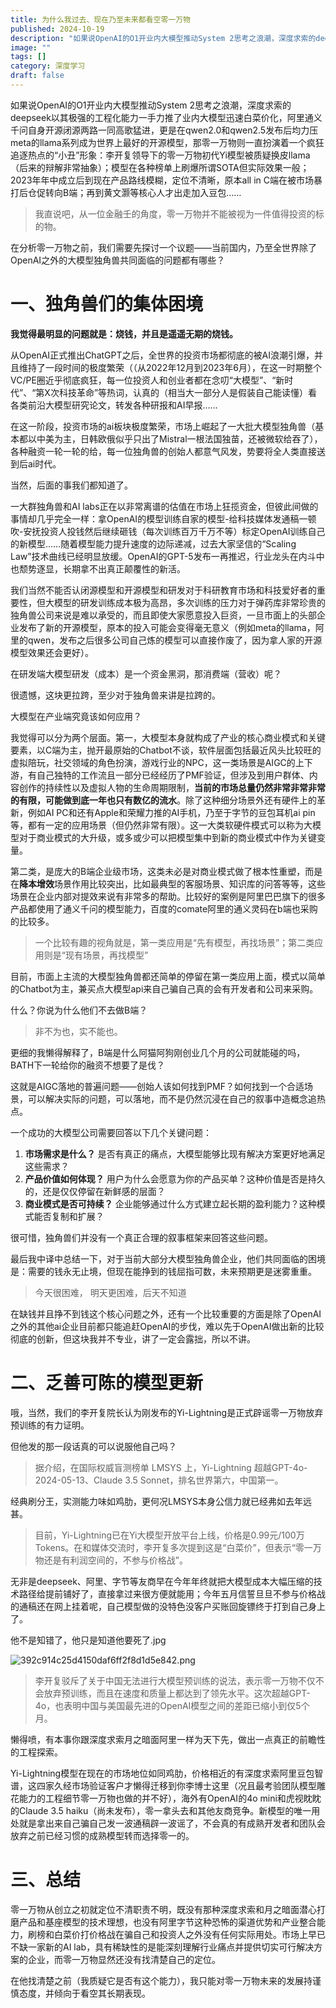 ```yaml
---
title: 为什么我过去、现在乃至未来都看空零一万物
published: 2024-10-19
description: "如果说OpenAI的O1开业内大模型推动System 2思考之浪潮，深度求索的deepseek以其极强的工程化能力一手力推了业内大模型迅速白菜价化，阿里通义千问自身开源闭源两路一同高歌猛进，更是在qwen2.0和qwen2.5发布后均力压meta的llama系列成为世界上最好的开源模型，那零一万物则"
image: ""
tags: []
category: 深度学习
draft: false
---
```


如果说OpenAI的O1开业内大模型推动System 2思考之浪潮，深度求索的deepseek以其极强的工程化能力一手力推了业内大模型迅速白菜价化，阿里通义千问自身开源闭源两路一同高歌猛进，更是在qwen2.0和qwen2.5发布后均力压meta的llama系列成为世界上最好的开源模型，那零一万物则一直扮演着一个疯狂追逐热点的“小丑”形象：李开复领导下的零一万物初代Yi模型被质疑换皮llama（后来的辩解非常抽象）；模型在各种榜单上刷爆所谓SOTA但实际效果一般；2023年年中成立后到现在产品路线模糊，定位不清晰，原本all in C端在被市场暴打后仓促转向B端；再到黄文灏等核心人才出走加入豆包……

> 我直说吧，从一位金融壬的角度，零一万物并不能被视为一件值得投资的标的物。

在分析零一万物之前，我们需要先探讨一个议题——当前国内，乃至全世界除了OpenAI之外的大模型独角兽共同面临的问题都有哪些？

# 一、独角兽们的集体困境

**我觉得最明显的问题就是：烧钱，并且是遥遥无期的烧钱。**

从OpenAI正式推出ChatGPT之后，全世界的投资市场都彻底的被AI浪潮引爆，并且维持了一段时间的极度繁荣（（从2022年12月到2023年6月），在这一时期整个VC/PE圈近乎彻底疯狂，每一位投资人和创业者都在念叨“大模型”、“新时代”、“第X次科技革命”等热词，认真的（相当大一部分人是假装自己能读懂）看各类前沿大模型研究论文，转发各种研报和AI早报……

在这一阶段，投资市场的ai板块极度繁荣，市场上崛起了一大批大模型独角兽（基本都以中美为主，日韩欧俄似乎只出了Mistral一根法国独苗，还被微软给吞了），各种融资一轮一轮的给，每一位独角兽的创始人都意气风发，势要将全人类直接送到后ai时代。

当然，后面的事我们都知道了。

一大群独角兽和AI labs正在以非常离谱的估值在市场上狂揽资金，但彼此间做的事情却几乎完全一样：拿OpenAI的模型训练自家的模型-给科技媒体发通稿一顿吹-安抚投资人投钱然后继续砸钱（每次训练百万千万不等）标定OpenAI训练自己的新模型……随着模型能力提升速度的边际递减，过去大家坚信的“Scaling Law”技术曲线已经明显放缓。OpenAI的GPT-5发布一再推迟，行业龙头在内斗中也颓势逐显，长期拿不出真正颠覆性的新活。

我们当然不能否认闭源模型和开源模型和研发对于科研教育市场和科技爱好者的重要性，但大模型的研发训练成本极为高昂，多次训练的压力对于弹药库非常珍贵的独角兽公司来说是难以承受的，而且即使大家愿意投入巨资，一旦市面上的头部企业发布了新的开源模型，原本的投入可能会变得毫无意义（例如meta的llama，阿里的qwen，发布之后很多公司自己炼的模型可以直接作废了，因为拿人家的开源模型效果还会更好）。

在研发端大模型研发（成本）是一个资金黑洞，那消费端（营收）呢？

很遗憾，这块更拉跨，至少对于独角兽来讲是拉跨的。

大模型在产业端究竟该如何应用？

我觉得可以分为两个层面。第一，大模型本身就构成了产业的核心商业模式和关键要素，以C端为主，抛开最原始的Chatbot不谈，软件层面包括最近风头比较旺的虚拟陪玩，社交领域的角色扮演，游戏行业的NPC，这一类场景是AIGC的上下游，有自己独特的工作流且一部分已经经历了PMF验证，但涉及到用户群体、内容创作的持续性以及虚拟人物的生命周期限制，**当前的市场总量仍然非常非常非常的有限，可能做到底一年也只有数亿的流水**。除了这种细分场景外还有硬件上的革新，例如AI PC和还有Apple和荣耀力推的AI手机，乃至于字节的豆包耳机ai pin等，都有一定的应用场景（但仍然非常有限）。这一大类软硬件模式可以称为大模型对于商业模式的大升级，或多或少可以把模型集中到新的商业模式中作为关键变量。

第二类，是庞大的B端企业级市场，这类未必是对商业模式做了根本性重塑，而是在**降本增效**场景作用比较突出，比如最典型的客服场景、知识库的问答等等，这些场景在企业内部对提效来说有非常多的帮助。比较好的案例是阿里巴巴旗下的很多产品都使用了通义千问的模型能力，百度的comate阿里的通义灵码在b端也采购的比较多。

> 一个比较有趣的视角就是，第一类应用是“先有模型，再找场景”；第二类应用则是“现有场景，再找模型”

目前，市面上主流的大模型独角兽都还简单的停留在第一类应用上面，模式以简单的Chatbot为主，兼买点大模型api来自己骗自己真的会有开发者和公司来采购。

什么？你说为什么他们不去做B端？

> 非不为也，实不能也。

更细的我懒得解释了，B端是什么阿猫阿狗刚创业几个月的公司就能碰的吗，BATH下一轮给你的融资不想要了是伐？

这就是AIGC落地的普遍问题——创始人该如何找到PMF？如何找到一个合适场景，可以解决实际的问题，可以落地，而不是仍然沉浸在自己的叙事中造概念追热点。

一个成功的大模型公司需要回答以下几个关键问题：

1. **市场需求是什么？** 是否有真正的痛点，大模型能够比现有解决方案更好地满足这些需求？
2. **产品价值如何体现？** 用户为什么会愿意为你的产品买单？这种价值是否是持久的，还是仅仅停留在新鲜感的层面？
3. **商业模式是否可持续？** 企业能够通过什么方式建立起长期的盈利能力？这种模式能否复制和扩展？

很可惜，独角兽们并没有一个真正合理的叙事框架来回答这些问题。

最后我中译中总结一下，对于当前大部分大模型独角兽企业，他们共同面临的困境是：需要的钱永无止境，但现在能挣到的钱屈指可数，未来预期更是迷雾重重。

> 今天很困难， 明天更困难，后天不知道

在缺钱并且挣不到钱这个核心问题之外，还有一个比较重要的方面是除了OpenAI之外的其他ai企业目前都只能追赶OpenAI的步伐，难以先于OpenAI做出新的比较彻底的创新，但这块我并不专业，讲了一定会露拙，所以不讲。

# 二、乏善可陈的模型更新

哦，当然，我们的李开复院长认为刚发布的Yi-Lightning是正式辟谣零一万物放弃预训练的有力证明。

但他发的那一段话真的可以说服他自己吗？

> 据介绍，在国际权威盲测榜单 LMSYS 上，Yi-Lightning 超越GPT-4o-2024-05-13、Claude 3.5 Sonnet，排名世界第六，中国第一。

经典刷分王，实测能力味如鸡肋，更何况LMSYS本身公信力就已经弗如去年远甚。

> 目前，Yi-Lightning已在Yi大模型开放平台上线，价格是0.99元/100万Tokens。在和媒体交流时，李开复多次提到这是“白菜价”，但表示“零一万物还是有利润空间的，不参与价格战”。

无非是deepseek、阿里、字节等友商早在今年年终就把大模型成本大幅压缩的技术路径给提前铺好了，直接拿过来很方便就能用；今年五月信誓旦旦不参与价格战的通稿还在网上挂着呢，自己模型做的没特色没客户买账回旋镖终于打到自己身上了。

他不是知错了，他只是知道他要死了.jpg

![392c914c25d4150daf6ff2f8d1d5e842.png](https://blog-1302893975.cos.ap-beijing.myqcloud.com/pic/392c914c25d4150daf6ff2f8d1d5e842-tuya.png)

> 李开复驳斥了关于中国无法进行大模型预训练的说法，表示零一万物不仅不会放弃预训练，而且在速度和质量上都达到了领先水平。这次超越GPT-4o，也表明中国与美国最先进的OpenAI模型之间的差距已缩小到仅5个月。

懒得喷，有本事你跟深度求索月之暗面阿里一样为天下先，做出一点真正的前瞻性的工程探索。

Yi-Lightning模型在现在的市场地位如同鸡肋，价格相近的有深度求索阿里豆包智谱，这四家久经市场验证客户才懒得迁移到你李博士这里（况且最考验团队模型雕花能力的工程细节零一万物也做的并不好），海外有OpenAI的4o mini和虎视眈眈的Claude 3.5 haiku（尚未发布），零一拿头去和其他友商竞争。新模型的唯一用处就是拿出来自己骗自己发一波通稿辟一波谣了，不会真的有成熟开发者和团队会放弃之前已经习惯的成熟模型转而选择零一的。

# 三、总结

零一万物从创立之初就定位不清职责不明，既没有那种深度求索和月之暗面潜心打磨产品和基座模型的技术理想，也没有阿里字节这种恐怖的渠道优势和产业整合能力，刷榜和白菜价打价格战在骗自己和投资人之外没有任何实际用处。市场上早已不缺一家新的AI lab，具有稀缺性的是能深刻理解行业痛点并提供切实可行解决方案的企业，而零一万物显然还没有找清楚自己的定位。

在他找清楚之前（我质疑它是否有这个能力），我只能对零一万物未来的发展持谨慎态度，并倾向于看空其长期表现。
